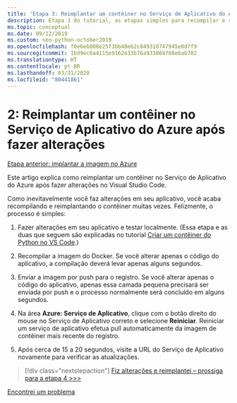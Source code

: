 ```yaml
---
title: 'Etapa 3: Reimplantar um contêiner no Serviço de Aplicativo do Azure após fazer alterações no Visual Studio Code'
description: Etapa 3 do tutorial, as etapas simples para recompilar e reimplantar uma imagem de contêiner.
ms.topic: conceptual
ms.date: 09/12/2019
ms.custom: seo-python-october2019
ms.openlocfilehash: f0e6eb808e25f3bb48eb2c849310747945e0d7f9
ms.sourcegitcommit: 1bd9ec6a4115e9162e33b76a933869788e6ab702
ms.translationtype: HT
ms.contentlocale: pt-BR
ms.lasthandoff: 03/31/2020
ms.locfileid: "80441861"
---
```

# <a name="2-redeploy-a-container-to-azure-app-service-after-making-changes"></a>2: Reimplantar um contêiner no Serviço de Aplicativo do Azure após fazer alterações

[Etapa anterior: implantar a imagem no Azure](tutorial-deploy-containers-02.md)

Este artigo explica como reimplantar um contêiner no Serviço de Aplicativo do Azure após fazer alterações no Visual Studio Code.

Como inevitavelmente você faz alterações em seu aplicativo, você acaba recompilando e reimplantando o contêiner muitas vezes. Felizmente, o processo é simples:

1. Fazer alterações em seu aplicativo e testar localmente. (Essa etapa e as duas que seguem são explicadas no tutorial [Criar um contêiner do Python no VS Code](https://code.visualstudio.com/docs/python/tutorial-create-containers).)

1. Recompilar a imagem do Docker. Se você alterar apenas o código do aplicativo, a compilação deverá levar apenas alguns segundos.

1. Enviar a imagem por push para o registro. Se você alterar apenas o código do aplicativo, apenas essa camada pequena precisará ser enviada por push e o processo normalmente será concluído em alguns segundos.

1. Na área **Azure: Serviço de Aplicativo**, clique com o botão direito do mouse no Serviço de Aplicativo correto e selecione **Reiniciar**. Reiniciar um serviço de aplicativo efetua pull automaticamente da imagem de contêiner mais recente do registro.

1. Após cerca de 15 a 20 segundos, visite a URL do Serviço de Aplicativo novamente para verificar as atualizações.

> [!div class="nextstepaction"]
> [Fiz alterações e reimplantei – prossiga para a etapa 4 >>>](tutorial-deploy-containers-04.md)

[Encontrei um problema](https://www.research.net/r/PWZWZ52?tutorial=vscode-appservice-containers&step=03-make-changes-redeploy)
